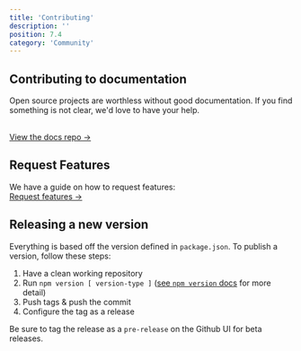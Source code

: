 ```yaml
---
title: 'Contributing'
description: ''
position: 7.4
category: 'Community'
---
```


## Contributing to documentation
Open source projects are worthless without good documentation. If you find something is not clear, we'd love to have your help.

<br />[View the docs repo →](https://github.com/serversideup/spin-site)

## Request Features
We have a guide on how to request features:
<br />[Request features →](https://community.serversideup.net/t/requesting-features-for-spin/537)

## Releasing a new version
Everything is based off the version defined in `package.json`. To publish a version, follow these steps:

1. Have a clean working repository
1. Run `npm version [ version-type ]` ([see `npm version` docs](https://docs.npmjs.com/cli/v8/commands/npm-version) for more detail)
1. Push tags & push the commit
1. Configure the tag as a release

<alert type="warning">

Be sure to tag the release as a `pre-release` on the Github UI for beta releases.

</alert>